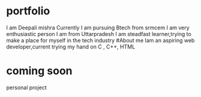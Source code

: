 # portfolio
I am Deepali mishra
Currently I am pursuing Btech from srmcem
I am very enthusiastic person
I am from Uttarpradesh 
I am steadfast learner,trying to make a place  for myself in the tech industry
#About me
Iam an aspiring web developer,current trying my hand on
C , C++, HTML
# coming soon
personal project
